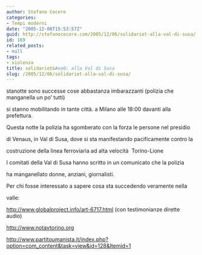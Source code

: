 ```yaml
---
author: Stefano Cecere
categories:
- Tempi moderni
date: "2005-12-06T15:53:57Z"
guid: http://stefanocecere.com/2005/12/06/solidariet-alla-val-di-susa/
id: 169
related_posts:
- null
tags:
- violenza
title: solidariet&#xe0; alla Val di Susa
slug: /2005/12/06/solidariet-alla-val-di-susa/
---
```


stanotte sono successe cose abbastanza imbarazzanti (polizia che manganella un po’ tutti)
  
si stanno mobilitando in tante città. a Milano alle 18:00 davanti alla prefettura.

Questa notte la polizia ha sgomberato con la forza le persone nel presidio
  
di Venaus, in Val di Susa, dove si sta manifestando pacificamente contro la
  
costruzione della linea ferroviaria ad alta velocità  Torino-Lione
  
I comitati della Val di Susa hanno scritto in un comunicato che la polizia
  
ha manganellato donne, anziani, giornalisti.

Per chi fosse interessato a sapere cosa sta succedendo veramente nella
  
valle:
  
<http://www.globalproject.info/art-6717.html> (con testimonianze dirette audio)
  
<http://www.notavtorino.org>
  
<http://www.partitoumanista.it/index.php?option=com_content&task=view&id=128&Itemid=1>